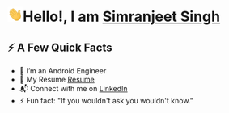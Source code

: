 <h1> <img src="https://raw.githubusercontent.com/ABSphreak/ABSphreak/master/gifs/Hi.gif" width="30px">Hello!, I am 
  <a href="https://github.com/SimranjeetSingh5/SimranjeetSingh5">Simranjeet Singh</a></h1>
</h1>

## ⚡️ A Few Quick Facts

- 🔭 I’m an Android Engineer
- 📝 My Resume [Resume](https://drive.google.com/file/d/1BEOZvDNV1NbcArxZofBkCtOqBs1YHXWE/view?usp=sharing)
- 📬 Connect with me on [LinkedIn](https://www.linkedin.com/in/simranjeetsingh05/)
- ⚡ Fun fact: "If you wouldn't ask you wouldn't know."

<!--[![Simranjeet's github stats](https://github-readme-stats.vercel.app/api?username=SimranjeetSingh5)](https://github.com/anuraghazra/github-readme-stats) ..>
<!--
**SimranjeetSingh5/SimranjeetSingh5** is a ✨ _special_ ✨ repository because its `README.md` (this file) appears on your GitHub profile.

